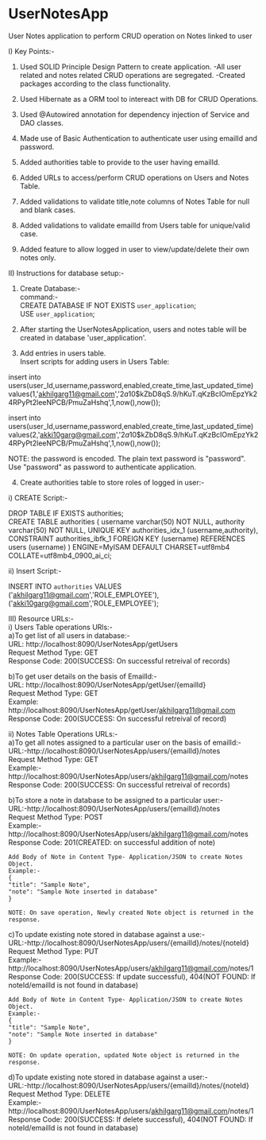 # UserNotesApp
User Notes application to perform CRUD operation on Notes linked to user

I) Key Points:-
1. Used SOLID Principle Design Pattern to create application.
   -All user related and notes related CRUD operations are segregated.
   -Created packages according to the class functionality.

2. Used Hibernate as a ORM tool to intereact with DB for CRUD Operations.

3. Used @Autowired annotation for dependency injection of Service and DAO classes.

4. Made use of Basic Authentication to authenticate user using emailId and password.

5. Added authorities table to provide to the user having emailId.

6. Added URLs to access/perform CRUD operations on Users and Notes Table. 

7. Added validations to validate title,note columns of Notes Table for null and blank cases.
   
8. Added validations to validate emailId from Users table for unique/valid case.

9. Added feature to allow logged in user to view/update/delete their own notes only.

II) Instructions for database setup:- 
1. Create Database:-      
  command:-         
  CREATE DATABASE  IF NOT EXISTS `user_application`;     
  USE `user_application`;      

2. After starting the UserNotesApplication, users and notes table will be created in database 'user_application'. 

3. Add entries in users table.  
Insert scripts for adding users in Users Table:   

insert into users(user_Id,username,password,enabled,create_time,last_updated_time) values(1,'akhilgarg11@gmail.com','$2a$10$kZbD8qS.9/hKuT.qKzBcIOmEpzYk24RPyPt2leeNPCB/PmuZaHshq',1,now(),now());  

insert into users(user_Id,username,password,enabled,create_time,last_updated_time) values(2,'akki10garg@gmail.com','$2a$10$kZbD8qS.9/hKuT.qKzBcIOmEpzYk24RPyPt2leeNPCB/PmuZaHshq',1,now(),now()); 
 
NOTE: the password is encoded. The plain text password is "password".  
Use "password" as password to authenticate application. 
	
4. Create authorities table to store roles of logged in user:-  

i) CREATE Script:-   

DROP TABLE IF EXISTS authorities;      
CREATE TABLE authorities (
  username varchar(50) NOT NULL,
  authority varchar(50) NOT NULL,
  UNIQUE KEY authorities_idx_1 (username,authority),
  CONSTRAINT authorities_ibfk_1 FOREIGN KEY (username) REFERENCES users (username)
)  ENGINE=MyISAM DEFAULT CHARSET=utf8mb4 COLLATE=utf8mb4_0900_ai_ci;  

ii) Insert Script:-

INSERT INTO `authorities` 
VALUES ('akhilgarg11@gmail.com','ROLE_EMPLOYEE'),('akki10garg@gmail.com','ROLE_EMPLOYEE');  
 
III) Resource URLs:-  
i) Users Table operations URls:-   
 a)To get list of all users in database:-  
   URL: http://localhost:8090/UserNotesApp/getUsers  
   Request Method Type: GET  
   Response Code: 200(SUCCESS: On successful retreival of records)     
  
 b)To get user details on the basis of EmailId:-    
   URL: http://localhost:8090/UserNotesApp/getUser/{emailId}  
   Request Method Type: GET  
   Example: http://localhost:8090/UserNotesApp/getUser/akhilgarg11@gmail.com  
   Response Code: 200(SUCCESS: On successful retreival of record)   
   
ii) Notes Table Operations URLs:-  
 a)To get all notes assigned to a particular user on the basis of emailId:-    
	URL:-http://localhost:8090/UserNotesApp/users/{emailId}/notes  
	Request Method Type: GET  
	Example:- http://localhost:8090/UserNotesApp/users/akhilgarg11@gmail.com/notes  
	Response Code: 200(SUCCESS: On successful retreival of records)  
	
 b)To store a note in database to be assigned to a particular user:-   
	URL:-http://localhost:8090/UserNotesApp/users/{emailId}/notes   
	Request Method Type: POST   
	Example:- http://localhost:8090/UserNotesApp/users/akhilgarg11@gmail.com/notes  
	Response Code: 201(CREATED: on successful addition of note)   
	
	Add Body of Note in Content Type- Application/JSON to create Notes Object.
	Example:- 
	{
	"title": "Sample Note",
	"note": "Sample Note inserted in database"
	}
	
	NOTE: On save operation, Newly created Note object is returned in the response.
	
 c)To update existing note stored in database against a use:-   
	URL:-http://localhost:8090/UserNotesApp/users/{emailId}/notes/{noteId}  
	Request Method Type: PUT   
	Example:- http://localhost:8090/UserNotesApp/users/akhilgarg11@gmail.com/notes/1 
	Response Code: 200(SUCCESS: If update successful), 404(NOT FOUND: If noteId/emailId is not found in database)   
	
	Add Body of Note in Content Type- Application/JSON to create Notes Object.
	Example:- 
	{
	"title": "Sample Note",
	"note": "Sample Note inserted in database"
	}
	
	NOTE: On update operation, updated Note object is returned in the response.
	
 d)To update existing note stored in database against a user:-   
	URL:-http://localhost:8090/UserNotesApp/users/{emailId}/notes/{noteId}  
	Request Method Type: DELETE  
	Example:- http://localhost:8090/UserNotesApp/users/akhilgarg11@gmail.com/notes/1
	Response Code: 200(SUCCESS: If delete successful), 404(NOT FOUND: If noteId/emailId is not found in database)   
